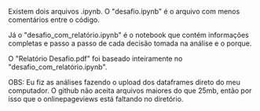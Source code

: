 Existem dois arquivos .ipynb. O "desafio.ipynb" é o arquivo com menos comentários entre o código.

Já o "desafio_com_relatório.ipynb" é o notebook que contém informações completas e passo a passo de cada decisão
tomada na análise e o porque. 

O "Relatório Desafio.pdf" foi baseado inteiramente no "desafio_com_relatório.ipynb".

OBS: Eu fiz as análises fazendo o upload dos dataframes direto do meu computador. O github não aceita arquivos maiores do que 25mb, então por isso que o onlinepageviews está faltando no diretório. 
